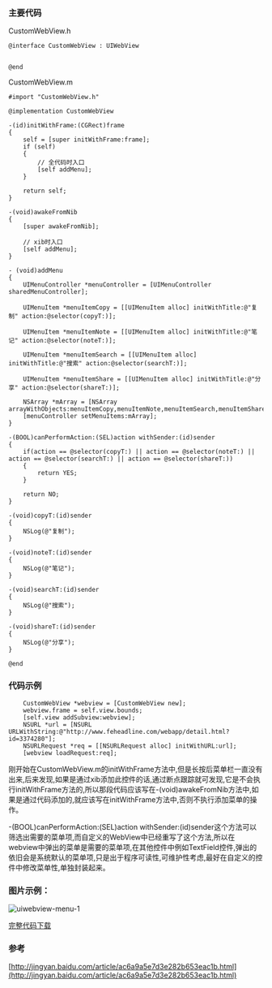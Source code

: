 ### 主要代码

CustomWebView.h

```
@interface CustomWebView : UIWebView


@end

```

CustomWebView.m

```
#import "CustomWebView.h"

@implementation CustomWebView

-(id)initWithFrame:(CGRect)frame
{
    self = [super initWithFrame:frame];
    if (self)
    {
        // 全代码时入口
        [self addMenu];
    }
    
    return self;
}

-(void)awakeFromNib
{
    [super awakeFromNib];
    
    // xib时入口
    [self addMenu];
}

- (void)addMenu
{
    UIMenuController *menuController = [UIMenuController sharedMenuController];
    
    UIMenuItem *menuItemCopy = [[UIMenuItem alloc] initWithTitle:@"复制" action:@selector(copyT:)];
    
    UIMenuItem *menuItemNote = [[UIMenuItem alloc] initWithTitle:@"笔记" action:@selector(noteT:)];
    
    UIMenuItem *menuItemSearch = [[UIMenuItem alloc] initWithTitle:@"搜索" action:@selector(searchT:)];
    
    UIMenuItem *menuItemShare = [[UIMenuItem alloc] initWithTitle:@"分享" action:@selector(shareT:)];
    
    NSArray *mArray = [NSArray arrayWithObjects:menuItemCopy,menuItemNote,menuItemSearch,menuItemShare,nil];
    [menuController setMenuItems:mArray];
}

-(BOOL)canPerformAction:(SEL)action withSender:(id)sender
{
    if(action == @selector(copyT:) || action == @selector(noteT:) || action == @selector(searchT:) || action == @selector(shareT:))
    {
        return YES;
    }
    
    return NO;
}

-(void)copyT:(id)sender
{
    NSLog(@"复制");
}

-(void)noteT:(id)sender
{
    NSLog(@"笔记");
}

-(void)searchT:(id)sender
{
    NSLog(@"搜索");
}

-(void)shareT:(id)sender
{
    NSLog(@"分享");
}

@end
```

### 代码示例

```
	CustomWebView *webview = [CustomWebView new];
    webview.frame = self.view.bounds;
    [self.view addSubview:webview];
    NSURL *url = [NSURL URLWithString:@"http://www.feheadline.com/webapp/detail.html?id=3374280"];
    NSURLRequest *req = [[NSURLRequest alloc] initWithURL:url];
    [webview loadRequest:req];

```

刚开始在CustomWebView.m的initWithFrame方法中,但是长按后菜单栏一直没有出来,后来发现,如果是通过xib添加此控件的话,通过断点跟踪就可发现,它是不会执行initWithFrame方法的,所以那段代码应该写在-(void)awakeFromNib方法中,如果是通过代码添加的,就应该写在initWithFrame方法中,否则不执行添加菜单的操作。

-(BOOL)canPerformAction:(SEL)action withSender:(id)sender这个方法可以筛选出需要的菜单项,而自定义的WebView中已经重写了这个方法,所以在webview中弹出的菜单是需要的菜单项,在其他控件中例如TextField控件,弹出的依旧会是系统默认的菜单项,只是出于程序可读性,可维护性考虑,最好在自定义的控件中修改菜单性,单独封装起来。
	
### 图片示例：

![uiwebview-menu-1](http://blog.zlcode.com/wp-content/uploads/2016/09/uiwebview-menu-1.png)

[完整代码下载](https://github.com/YiQieSuiYuan/Cutter)

### 参考
[http://jingyan.baidu.com/article/ac6a9a5e7d3e282b653eac1b.html](http://jingyan.baidu.com/article/ac6a9a5e7d3e282b653eac1b.html)